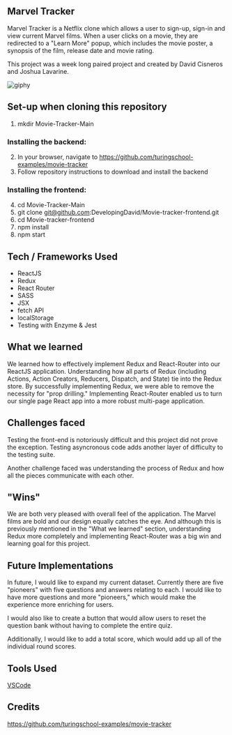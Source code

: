 ## Marvel Tracker
Marvel Tracker is a Netflix clone which allows a user to sign-up, sign-in and view current Marvel films. When a user clicks on a movie, they are redirected to a "Learn More" popup, which includes the movie poster, a synopsis of the film, release date and movie rating. 

This project was a week long paired project and created by David Cisneros and Joshua Lavarine.

![giphy](https://user-images.githubusercontent.com/40274984/55083557-59ce6f00-5069-11e9-9dec-3bca035b4a62.gif)

## Set-up when cloning this repository
1) mkdir Movie-Tracker-Main
### Installing the backend:
2) In your browser, navigate to https://github.com/turingschool-examples/movie-tracker
3) Follow repository instructions to download and install the backend
### Installing the frontend:
4) cd Movie-Tracker-Main
5) git clone git@github.com:DevelopingDavid/Movie-tracker-frontend.git
6) cd Movie-tracker-frontend
7) npm install
8) npm start

## Tech / Frameworks Used
- ReactJS
- Redux
- React Router
- SASS
- JSX
- fetch API
- localStorage
- Testing with Enzyme & Jest

## What we learned
We learned how to effectively implement Redux and React-Router into our ReactJS application. Understanding how all parts of Redux (including Actions, Action Creators, Reducers, Dispatch, and State) tie into the Redux store. By successfully implementing Redux, we were able to remove the necessity for "prop drilling." Implementing React-Router enabled us to turn our single page React app into a more robust multi-page application. 

## Challenges faced
Testing the front-end is notoriously difficult and this project did not prove the exception. Testing asyncronous code adds another layer of difficulty to the testing suite. 

Another challenge faced was understanding the process of Redux and how all the pieces communicate with each other. 


## "Wins"
We are both very pleased with overall feel of the application. The Marvel films are bold and our design equally catches the eye. And although this is previously mentioned in the "What we learned" section, understanding Redux more completely and implementing React-Router was a big win and learning goal for this project. 

## Future Implementations
In future, I would like to expand my current dataset. Currently there are five "pioneers" with five questions and answers relating to each. I would like to have more questions and more "pioneers," which would make the experience more enriching for users.

I would also like to create a button that would allow users to reset the question bank without having to complete the entire quiz.

Additionally, I would like to add a total score, which would add up all of the individual round scores. 

## Tools Used
[VSCode](https://code.visualstudio.com/)  

## Credits

https://github.com/turingschool-examples/movie-tracker
